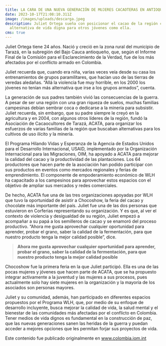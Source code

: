```yaml
---
title: LA CARA DE UNA NUEVA GENERACIÓN DE MUJERES CACAOTERAS EN ANTIOQUIA
date: 2023-10-17T21:08:10.311Z
image: /images/uploads/descarga.jpeg
description: Juliet Ortega sueña con posicionar el cacao de la región como una
  alternativa de vida digna para otros jóvenes como ella.
cms: true
---
```

Juliet Ortega tiene 24 años. Nació y creció en la zona rural del municipio de Tarazá, en la subregión del Bajo Cauca antioqueño, que, según el Informe Final de la Comisión para el Esclarecimiento de la Verdad, fue de los más afectados por el conflicto armado en Colombia.

Juliet recuerda que, cuando era niña, varias veces veía desde su casa los entrenamientos de grupos paramilitares, que hacían uso de las tierras de veredas aledañas. “Allá la violencia fue muy horrible, en los 2000 los jóvenes no tenían más alternativa que irse a los grupos armados”, cuenta.

La generación de sus padres también vivió las consecuencias de la guerra. A pesar de ser una región con una gran riqueza de suelos, muchas familias campesinas debían sembrar coca o dedicarse a la minería para subsistir. Juliet recuerda, sin embargo, que su padre siempre le creyó en la agricultura y en 2004, con algunos otros líderes de la región, fundó la Asociación de Cacaocultores de Tarazá, ACATA, para organizar los esfuerzos de varias familias de la región que buscaban alternativas para los cultivos de uso ilícito y la minería.

El Programa Hilando Vidas y Esperanza de la Agencia de Estados Unidos para el Desarrollo Internacional, USAID, implementado por la Organización Internacional para las Migraciones, OIM, ha apoyado a ACATA para mejorar la calidad del cacao y la productividad de las plantaciones. Los 64 productores que hacen parte de la asociación han podido participar con sus productos en eventos como mercados regionales y ferias de emprendimiento. El componente de empoderamiento económico de WLH ha capacitado a los campesinos para aprovechar estos espacios con el objetivo de ampliar sus mercados y redes comerciales.

De hecho, ACATA fue una de las tres organizaciones apoyadas por WLH que tuvo la oportunidad de asistir a Chocoshow, la feria del cacao y chocolate más importante del país. Juliet fue una de las dos personas que estuvieron en Corferias representando su organización. Y es que, al ver el contexto de violencia y desigualdad de su región, Juliet empezó a acompañar a su papá a los semilleros de cacao y se enamoró del proceso productivo. “Ahora me gusta aprovechar cualquier oportunidad para aprender, probar el grano, saber la calidad de la fermentación, para que nuestro producto tenga la mejor calidad posible”, dice.

> **Ahora me gusta aprovechar cualquier oportunidad para aprender, probar el grano, saber la calidad de la fermentación, para que nuestro producto tenga la mejor calidad posible**

Chocoshow fue la primera feria en la que Juliet participó. Ella es una de las pocas mujeres y jóvenes que hacen parte de ACATA, que se ha propuesto integrar activamente a la juventud y las mujeres a sus procesos, pues actualmente solo hay siete mujeres en la organización y la mayoría de los asociados son personas mayores.

Juliet y su comunidad, además, han participado en diferentes espacios propuestos por el Programa WLH, que, por medio de su enfoque de desarrollo incluyente, busca mejorar la calidad de vida, la salud mental y el bienestar de las comunidades más afectadas por el conflicto en Colombia. Tener medios de vida dignos es fundamental en la construcción de paz, que las nuevas generaciones sanen las heridas de la guerra y puedan acceder a mejores opciones que les permitan forjar sus proyectos de vida.

Este contenido fue publicado originalmente en www.colombia.iom.int